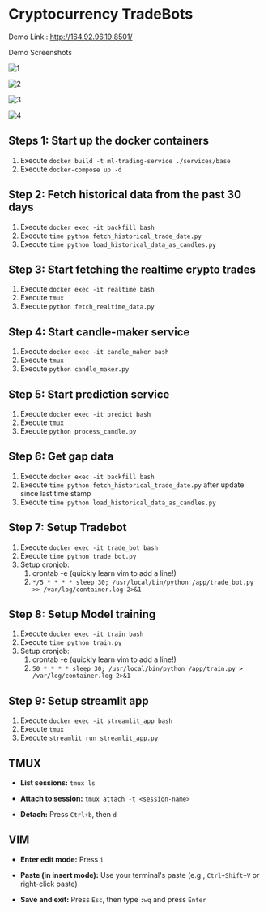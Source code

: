 # Cryptocurrency TradeBots


Demo Link : http://164.92.96.19:8501/

Demo Screenshots

![1](https://res.cloudinary.com/vaibhav-codexpress/image/upload/v1747167771/Screenshot_2025-05-13_at_4.17.20_PM_nwvmud.png)

![2](https://res.cloudinary.com/vaibhav-codexpress/image/upload/v1747167771/Screenshot_2025-05-13_at_4.17.30_PM_hezhhz.png)

![3](https://res.cloudinary.com/vaibhav-codexpress/image/upload/v1747167771/Screenshot_2025-05-13_at_4.17.39_PM_uvdqti.png)

![4](https://res.cloudinary.com/vaibhav-codexpress/image/upload/v1747167809/Screenshot_2025-05-13_at_4.16.52_PM_xr8vow.png)


## Steps 1: Start up the docker containers
1. Execute `docker build -t ml-trading-service ./services/base`
2. Execute `docker-compose up -d`

## Step 2: Fetch historical data from the past 30 days
1. Execute `docker exec -it backfill bash`
2. Execute `time python fetch_historical_trade_date.py`
3. Execute `time python load_historical_data_as_candles.py`

## Step 3: Start fetching the realtime crypto trades
1. Execute `docker exec -it realtime bash`
2. Execute `tmux`
3. Execute `python fetch_realtime_data.py`

## Step 4: Start candle-maker service
1. Execute `docker exec -it candle_maker bash`
2. Execute `tmux`
2. Execute `python candle_maker.py`


## Step 5: Start prediction service
1. Execute `docker exec -it predict bash`
2. Execute `tmux`
2. Execute `python process_candle.py`

## Step 6: Get gap data
1. Execute `docker exec -it backfill bash`
2. Execute `time python fetch_historical_trade_date.py` after update since last time stamp
3. Execute `time python load_historical_data_as_candles.py`

## Step 7: Setup Tradebot
1. Execute `docker exec -it trade_bot bash`
2. Execute `time python trade_bot.py`
3. Setup cronjob:
   1. crontab -e (quickly learn vim to add a line!)
   2. `*/5 * * * * sleep 30; /usr/local/bin/python /app/trade_bot.py >> /var/log/container.log 2>&1`

## Step 8: Setup Model training
1. Execute `docker exec -it train bash`
2. Execute `time python train.py`
3. Setup cronjob:
   1. crontab -e (quickly learn vim to add a line!)
   2. `50 * * * * sleep 30; /usr/local/bin/python /app/train.py > /var/log/container.log 2>&1`


## Step 9: Setup streamlit app
1. Execute `docker exec -it streamlit_app bash`
2. Execute `tmux`
2. Execute `streamlit run streamlit_app.py`


## TMUX

- **List sessions:**
  `tmux ls`

- **Attach to session:**
  `tmux attach -t <session-name>`

- **Detach:**
  Press `Ctrl+b`, then `d`


## VIM

- **Enter edit mode:**
  Press `i`

- **Paste (in insert mode):**
  Use your terminal's paste (e.g., `Ctrl+Shift+V` or right-click paste)

- **Save and exit:**
  Press `Esc`, then type `:wq` and press `Enter`


